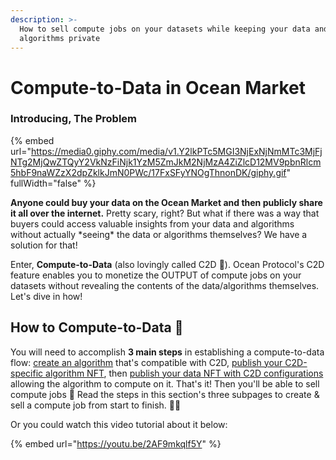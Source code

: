 ```yaml
---
description: >-
  How to sell compute jobs on your datasets while keeping your data and
  algorithms private
---
```


# Compute-to-Data in Ocean Market

### Introducing, The Problem

{% embed url="https://media0.giphy.com/media/v1.Y2lkPTc5MGI3NjExNjNmMTc3MjFjNTg2MjQwZTQyY2VkNzFiNjk1YzM5ZmJkM2NjMzA4ZiZlcD12MV9pbnRlcm5hbF9naWZzX2dpZklkJmN0PWc/17FxSFyYNOgThnonDK/giphy.gif" fullWidth="false" %}

**Anyone could buy your data on the Ocean Market and then publicly share it all over the internet.** Pretty scary, right? But what if there was a way that buyers could access valuable insights from your data and algorithms without actually \*seeing\* the data or algorithms themselves? We have a solution for that!

Enter, **Compute-to-Data** (also lovingly called C2D 🥰). Ocean Protocol's C2D feature enables you to monetize the OUTPUT of compute jobs on your datasets without revealing the contents of the data/algorithms themselves. Let's dive in how!

## How to Compute-to-Data 💃

You will need to accomplish **3 main steps** in establishing a compute-to-data flow: [create an algorithm](make-a-boss-c2d-algorithm.md) that's compatible with C2D, [publish your C2D-specific algorithm NFT](publish-a-c2d-algorithm-nft.md), then [publish your data NFT with C2D configurations](publish-a-c2d-data-nft.md) allowing the algorithm to compute on it. That's it! Then you'll be able to sell compute jobs 🤩 Read the steps in this section's three subpages to create & sell a compute job from start to finish. 💪😃

Or you could watch this video tutorial about it below:

{% embed url="https://youtu.be/2AF9mkqlf5Y" %}
